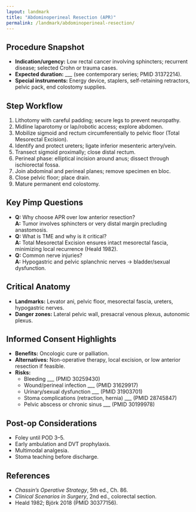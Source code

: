 ```yaml
---
layout: landmark
title: "Abdominoperineal Resection (APR)"
permalink: /landmark/abdominoperineal-resection/
---
```


## Procedure Snapshot
- **Indication/urgency:** Low rectal cancer involving sphincters; recurrent disease; selected Crohn or trauma cases.  
- **Expected duration:** ___ (see contemporary series; PMID 31372214).  
- **Special instruments:** Energy device, staplers, self-retaining retractors, pelvic pack, end colostomy supplies.  

## Step Workflow
1. Lithotomy with careful padding; secure legs to prevent neuropathy.  
2. Midline laparotomy or lap/robotic access; explore abdomen.  
3. Mobilize sigmoid and rectum circumferentially to pelvic floor (Total Mesorectal Excision).  
4. Identify and protect ureters; ligate inferior mesenteric artery/vein.  
5. Transect sigmoid proximally; close distal rectum.  
6. Perineal phase: elliptical incision around anus; dissect through ischiorectal fossa.  
7. Join abdominal and perineal planes; remove specimen en bloc.  
8. Close pelvic floor; place drain.  
9. Mature permanent end colostomy.  

## Key Pimp Questions
- **Q:** Why choose APR over low anterior resection?  
  **A:** Tumor involves sphincters or very distal margin precluding anastomosis.  
- **Q:** What is TME and why is it critical?  
  **A:** Total Mesorectal Excision ensures intact mesorectal fascia, minimizing local recurrence (Heald 1982).  
- **Q:** Common nerve injuries?  
  **A:** Hypogastric and pelvic splanchnic nerves → bladder/sexual dysfunction.  

## Critical Anatomy
- **Landmarks:** Levator ani, pelvic floor, mesorectal fascia, ureters, hypogastric nerves.  
- **Danger zones:** Lateral pelvic wall, presacral venous plexus, autonomic plexus.

## Informed Consent Highlights
- **Benefits:** Oncologic cure or palliation.  
- **Alternatives:** Non-operative therapy, local excision, or low anterior resection if feasible.  
- **Risks:**  
  - Bleeding ___ (PMID 30259430)  
  - Wound/perineal infection ___ (PMID 31629917)  
  - Urinary/sexual dysfunction ___ (PMID 31903701)  
  - Stoma complications (retraction, hernia) ___ (PMID 28745847)  
  - Pelvic abscess or chronic sinus ___ (PMID 30199978)

## Post-op Considerations
- Foley until POD 3–5.  
- Early ambulation and DVT prophylaxis.  
- Multimodal analgesia.  
- Stoma teaching before discharge.  

## References
- *Chassin’s Operative Strategy*, 5th ed., Ch. 86.  
- *Clinical Scenarios in Surgery*, 2nd ed., colorectal section.  
- Heald 1982; Björk 2018 (PMID 30377156).
